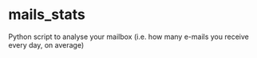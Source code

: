# mails_stats
Python script to analyse your mailbox (i.e. how many e-mails you receive every day, on average)
